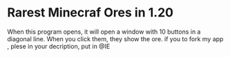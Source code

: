 # Rarest Minecraf Ores in 1.20
 When this program opens, it will open a window with 10 buttons in a diagonal line. When you click them, they show the ore. if you to fork my app , plese in your decription, put in @IE
